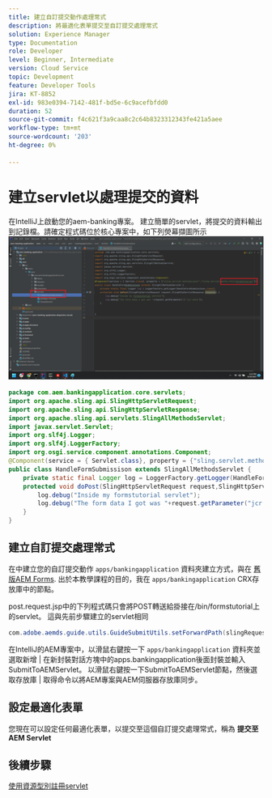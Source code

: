 ```yaml
---
title: 建立自訂提交動作處理常式
description: 將最適化表單提交至自訂提交處理常式
solution: Experience Manager
type: Documentation
role: Developer
level: Beginner, Intermediate
version: Cloud Service
topic: Development
feature: Developer Tools
jira: KT-8852
exl-id: 983e0394-7142-481f-bd5e-6c9acefbfdd0
duration: 52
source-git-commit: f4c621f3a9caa8c2c64b8323312343fe421a5aee
workflow-type: tm+mt
source-wordcount: '203'
ht-degree: 0%

---
```


# 建立servlet以處理提交的資料

在IntelliJ上啟動您的aem-banking專案。
建立簡單的servlet，將提交的資料輸出到記錄檔。請確定程式碼位於核心專案中，如下列熒幕擷圖所示
![create-servlet](assets/create-servlet.png)

```java
package com.aem.bankingapplication.core.servlets;
import org.apache.sling.api.SlingHttpServletRequest;
import org.apache.sling.api.SlingHttpServletResponse;
import org.apache.sling.api.servlets.SlingAllMethodsServlet;
import javax.servlet.Servlet;
import org.slf4j.Logger;
import org.slf4j.LoggerFactory;
import org.osgi.service.component.annotations.Component;
@Component(service = { Servlet.class}, property = {"sling.servlet.methods=post","sling.servlet.paths=/bin/formstutorial"})
public class HandleFormSubmissison extends SlingAllMethodsServlet {
    private static final Logger log = LoggerFactory.getLogger(HandleFormSubmissison.class);
    protected void doPost(SlingHttpServletRequest request,SlingHttpServletResponse response) {
        log.debug("Inside my formstutorial servlet");
        log.debug("The form data I got was "+request.getParameter("jcr:data"));
    }
}
```

## 建立自訂提交處理常式

在中建立您的自訂提交動作 `apps/bankingapplication` 資料夾建立方式，與在 [舊版AEM Forms](https://experienceleague.adobe.com/docs/experience-manager-learn/forms/adaptive-forms/custom-submit-aem-forms-article.html?lang=en). 出於本教學課程的目的，我在 `apps/bankingapplication` CRX存放庫中的節點。

post.request.jsp中的下列程式碼只會將POST轉送給掛接在/bin/formstutorial上的servlet。 這與先前步驟建立的servlet相同

```java
com.adobe.aemds.guide.utils.GuideSubmitUtils.setForwardPath(slingRequest,"/bin/formstutorial",null,null);
```

在IntelliJ的AEM專案中，以滑鼠右鍵按一下 `apps/bankingapplication` 資料夾並選取新增 | 在新封裝對話方塊中的apps.bankingapplication後面封裝並輸入SubmitToAEMServlet。 以滑鼠右鍵按一下SubmitToAEMServlet節點，然後選取存放庫 | 取得命令以將AEM專案與AEM伺服器存放庫同步。


## 設定最適化表單

您現在可以設定任何最適化表單，以提交至這個自訂提交處理常式，稱為 **提交至AEM Servlet**

## 後續步驟

[使用資源型別註冊servlet](./registering-servlet-using-resourcetype.md)
